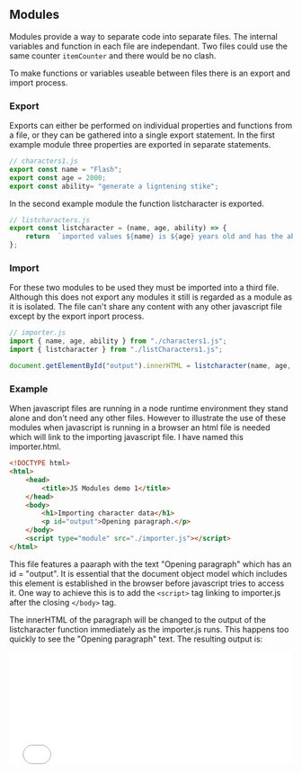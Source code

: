 ## Modules

Modules provide a way to separate code into separate files.  The internal variables and function in each file are independant.  Two files could use the same counter `itemCounter` and there would be no clash.  

To make functions or variables useable between files there is an export and import process.

### Export

Exports can either be performed on individual properties and functions from a file, or they can be gathered into a single export statement.  In the first example module three properties are exported in separate statements.

```javascript
// characters1.js
export const name = "Flash";
export const age = 2000;
export const ability= "generate a ligntening stike";
```
In the second example module the function listcharacter is exported.

```javascript
// listcharacters.js
export const listcharacter = (name, age, ability) => { 
    return  `imported values ${name} is ${age} years old and has the ability to ${ability}`
};
```

### Import
For these two modules to be used they must be imported into a third file.  Although this does not export any modules it still is regarded as a module as it is isolated.  The file can't share any content with any other javascript file except by the export inport process.

```javascript
// importer.js
import { name, age, ability } from "./characters1.js";
import { listcharacter } from "./listCharacters1.js";

document.getElementById("output").innerHTML = listcharacter(name, age, ability);
```

### Example

When javascript files are running in a node runtime environment they stand alone and don't need any other files.  However to illustrate the use of these modules when javascript is running in a browser an html file is needed which will link to the importing javascript file.  I have named this importer.html.

```html
<!DOCTYPE html>
<html>
    <head>
        <title>JS Modules demo 1</title>
    </head>
    <body>
        <h1>Importing character data</h1>
        <p id="output">Opening paragraph.</p>
    </body>
    <script type="module" src="./importer.js"></script>
</html>
```

This file features a paaraph with the text "Opening paragraph" which has an id = "output".  It is essential that the document object model which includes this element is established in the browser before javascript tries to access it.  One way to achieve this is to add the `<script>` tag linking to importer.js after the closing `</body>` tag.

The  innerHTML of the paragraph will  be changed to the output of the listcharacter function immediately as the importer.js runs.  This happens too quickly to see  the "Opening paragraph" text.  The resulting output is:

<iframe 
    height="200" 
    width="100%" 
    scrolling="no" 
    title="Hello.html" 
    src="Block_JS/section_4/importer.html" 
    frameborder="no" 
    loading="lazy" 
    allowtransparency="true" 
    allowfullscreen="true">
</iframe>